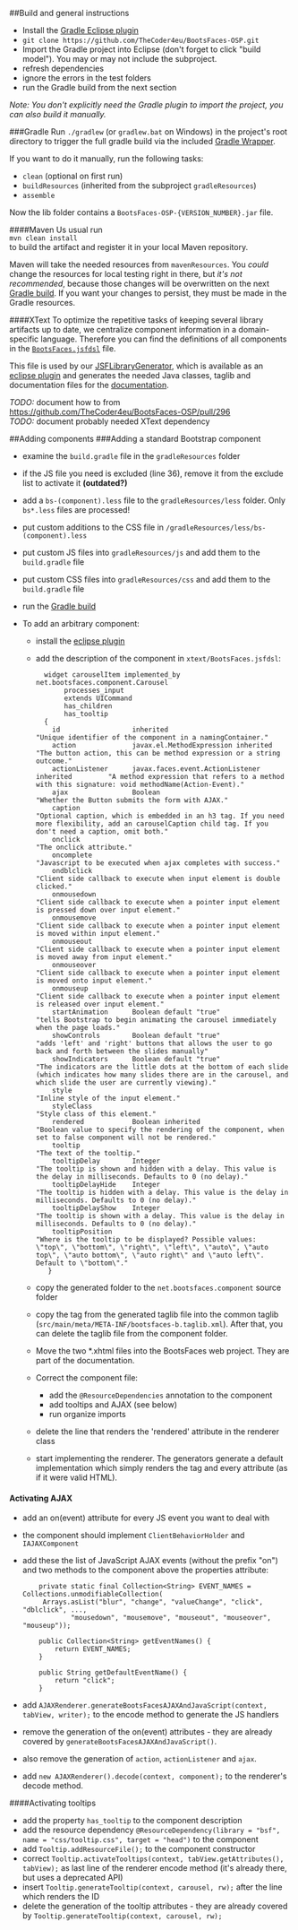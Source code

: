 ##Build and general instructions
* Install the [Gradle Eclipse plugin](http://projects.eclipse.org/projects/tools.buildship)
* `git clone https://github.com/TheCoder4eu/BootsFaces-OSP.git`
* Import the Gradle project into Eclipse (don't forget to click "build model"). You may or may not include the subproject.
* refresh dependencies
* ignore the errors in the test folders
* run the Gradle build from the next section

*Note: You don't explicitly need the Gradle plugin to import the project, you can also build it manually.*  

###Gradle
Run `./gradlew` (or `gradlew.bat` on Windows) in the project's root directory to trigger the full gradle build via the included [Gradle Wrapper](https://docs.gradle.org/current/userguide/gradle_wrapper.html).

If you want to do it manually, run the following tasks:

  * `clean` (optional on first run)
  * `buildResources` (inherited from the subproject `gradleResources`)
  * `assemble`

Now the lib folder contains a `BootsFaces-OSP-{VERSION_NUMBER}.jar` file.


####Maven
Us usual run  
`mvn clean install`   
to build the artifact and register it in your local Maven repository.

Maven will take the needed resources from `mavenResources`. You _could_ change the resources for local testing right in there, but _it's not recommended_, because those changes will be overwritten on the next [Gradle build](#gradle). If you want your changes to persist, they must be made in the Gradle resources.

####XText
To optimize the repetitive tasks of keeping several library artifacts up to date, we centralize component information in a domain-specific language. Therefore you can find the definitions of all components in the [`BootsFaces.jsfdsl`](https://github.com/TheCoder4eu/BootsFaces-OSP/blob/master/xtext/BootsFaces.jsfdsl) file.

This file is used by our [JSFLibraryGenerator](https://github.com/stephanrauh/JSFLibraryGenerator), which is available as an [eclipse plugin](https://github.com/stephanrauh/JSFLibraryGenerator/tree/master/plugins) and generates the needed Java classes, taglib and documentation files for the [documentation](https://github.com/TheCoder4eu/BootsFacesWeb).

*TODO:* document how to from https://github.com/TheCoder4eu/BootsFaces-OSP/pull/296  
*TODO:* document probably needed XText dependency


##Adding components 
###Adding a standard Bootstrap component
* examine the `build.gradle` file in the `gradleResources` folder
* if the JS file you need is excluded (line 36), remove it from the exclude list to activate it **(outdated?)**
* add a `bs-(component).less` file to the `gradleResources/less` folder. Only `bs*.less` files are processed!
* put custom additions to the CSS file in `/gradleResources/less/bs-(component).less`
* put custom JS files into `gradleResources/js` and add them to the `build.gradle` file
* put custom CSS files into `gradleResources/css` and add them to the `build.gradle` file
* run the [Gradle build](#gradle)

* To add an arbitrary component:
  * install the [eclipse plugin](#xtext)
  * add the description of the component in `xtext/BootsFaces.jsfdsl`:
  
		  widget carouselItem implemented_by net.bootsfaces.component.Carousel
		       processes_input
		       extends UICommand
		       has_children
		       has_tooltip 
		  {
		    id                  inherited                                          "Unique identifier of the component in a namingContainer."
		    action              javax.el.MethodExpression inherited                "The button action, this can be method expression or a string outcome."
		    actionListener      javax.faces.event.ActionListener inherited         "A method expression that refers to a method with this signature: void methodName(Action-Event)."
		    ajax                Boolean                                            "Whether the Button submits the form with AJAX."
		    caption                                                                "Optional caption, which is embedded in an h3 tag. If you need more flexibility, add an carouselCaption child tag. If you don't need a caption, omit both."
		    onclick                                                                "The onclick attribute."
		    oncomplete                                                             "Javascript to be executed when ajax completes with success."
		    ondblclick                                                             "Client side callback to execute when input element is double clicked."
		    onmousedown                                                            "Client side callback to execute when a pointer input element is pressed down over input element."
		    onmousemove                                                            "Client side callback to execute when a pointer input element is moved within input element."
		    onmouseout                                                             "Client side callback to execute when a pointer input element is moved away from input element."
		    onmouseover                                                            "Client side callback to execute when a pointer input element is moved onto input element."
		    onmouseup                                                              "Client side callback to execute when a pointer input element is released over input element."
		    startAnimation      Boolean default "true"                             "tells Bootstrap to begin animating the carousel immediately when the page loads."
		    showControls        Boolean default "true"                             "adds 'left' and 'right' buttons that allows the user to go back and forth between the slides manually"
		    showIndicators      Boolean default "true"                             "The indicators are the little dots at the bottom of each slide (which indicates how many slides there are in the carousel, and which slide the user are currently viewing)."
		    style                                                                  "Inline style of the input element."
		    styleClass                                                             "Style class of this element."
		    rendered            Boolean inherited                                  "Boolean value to specify the rendering of the component, when set to false component will not be rendered."
		    tooltip                                                                "The text of the tooltip."
		    tooltipDelay        Integer                                            "The tooltip is shown and hidden with a delay. This value is the delay in milliseconds. Defaults to 0 (no delay)."
		    tooltipDelayHide    Integer                                            "The tooltip is hidden with a delay. This value is the delay in milliseconds. Defaults to 0 (no delay)."
		    tooltipDelayShow    Integer                                            "The tooltip is shown with a delay. This value is the delay in milliseconds. Defaults to 0 (no delay)."
		    tooltipPosition                                                        "Where is the tooltip to be displayed? Possible values: \"top\", \"bottom\", \"right\", \"left\", \"auto\", \"auto top\", \"auto bottom\", \"auto right\" and \"auto left\". Default to \"bottom\"."
		   }

  * copy the generated folder to the `net.bootsfaces.component` source folder
  * copy the tag from the generated taglib file into the common taglib (`src/main/meta/META-INF/bootsfaces-b.taglib.xml`).
    After that, you can delete the taglib file from the component folder.
  * Move the two *.xhtml files into the BootsFaces web project. They are part of the documentation.
  * Correct the component file:
    * add the `@ResourceDependencies` annotation to the component
    * add tooltips and AJAX (see below)
    * run organize imports
  * delete the line that renders the 'rendered' attribute in the renderer class
  * start implementing the renderer. The generators generate a default implementation which simply renders the tag and every attribute (as if it were valid HTML).
    
#### Activating AJAX
  * add an on(event) attribute for every JS event you want to deal with
  * the component should implement `ClientBehaviorHolder` and `IAJAXComponent`
  * add these the list of JavaScript AJAX events (without the prefix "on") and two methods to the component above the properties attribute:
    	   
    	  	private static final Collection<String> EVENT_NAMES = Collections.unmodifiableCollection(
			 Arrays.asList("blur", "change", "valueChange", "click", "dblclick", ...,
					"mousedown", "mousemove", "mouseout", "mouseover", "mouseup"));

			public Collection<String> getEventNames() {
				return EVENT_NAMES;
			}
		
			public String getDefaultEventName() {
				return "click";
			}
    
  * add `AJAXRenderer.generateBootsFacesAJAXAndJavaScript(context, tabView, writer);` to the encode method to generate the JS handlers
  * remove the generation of the on(event) attributes - they are already covered by `generateBootsFacesAJAXAndJavaScript()`.
  * also remove the generation of `action`, `actionListener` and `ajax`.
  * add `new AJAXRenderer().decode(context, component);` to the renderer's decode method.

####Activating tooltips
* add the property `has_tooltip` to the component description
* add the resource dependency `@ResourceDependency(library = "bsf", name = "css/tooltip.css", target = "head")` to the component
* add `Tooltip.addResourceFile();` to the component constructor
* correct `Tooltip.activateTooltips(context, tabView.getAttributes(), tabView);` as last line of the renderer encode method
      (it's already there, but uses a deprecated API)
* insert `Tooltip.generateTooltip(context, carousel, rw);` after the line which renders the ID
* delete the generation of the tooltip attributes - they are already covered by `Tooltip.generateTooltip(context, carousel, rw);`
  
  